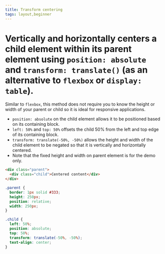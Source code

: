```yaml
---
title: Transform centering
tags: layout,beginner
---
```


# Vertically and horizontally centers a child element within its parent element using `position: absolute` and `transform: translate()` (as an alternative to `flexbox` or `display: table`).

Similar to `flexbox`, this method does not require you to know the height or width of your parent or child so it is ideal for responsive applications.

- `position: absolute` on the child element allows it to be positioned based on its containing block.
- `left: 50%` and `top: 50%` offsets the child 50% from the left and top edge of its containing block.
- `transform: translate(-50%, -50%)` allows the height and width of the child element to be negated so that it is vertically and horizontally centered.
- Note that the fixed height and width on parent element is for the demo only.

```html
<div class="parent">
  <div class="child">Centered content</div>
</div>
```

```css
.parent {
  border: 1px solid #333;
  height: 250px;
  position: relative;
  width: 250px;
}

.child {
  left: 50%;
  position: absolute;
  top: 50%;
  transform: translate(-50%, -50%);
  text-align: center;
}
```
